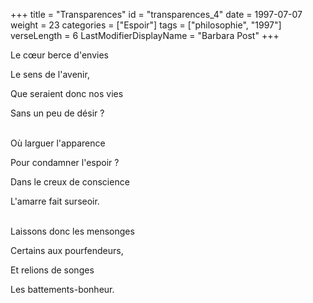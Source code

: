 +++
title = "Transparences"
id = "transparences_4"
date = 1997-07-07
weight = 23
categories = ["Espoir"]
tags = ["philosophie", "1997"]
verseLength = 6
LastModifierDisplayName = "Barbara Post"
+++

Le cœur berce d'envies

Le sens de l'avenir,

Que seraient donc nos vies

Sans un peu de désir ?

 \
Où larguer l'apparence

Pour condamner l'espoir ?

Dans le creux de conscience

L'amarre fait surseoir.

 \
Laissons donc les mensonges

Certains aux pourfendeurs,

Et relions de songes

Les battements-bonheur.
